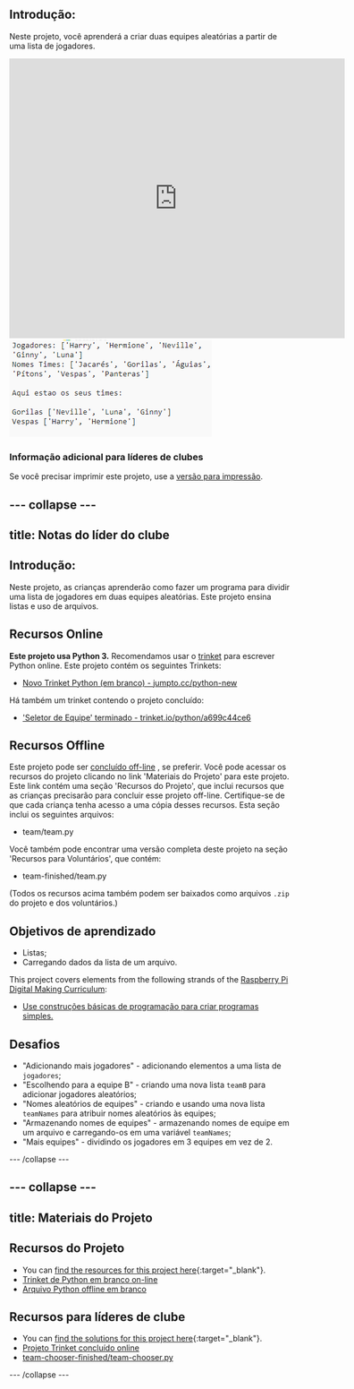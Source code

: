 ## Introdução:

Neste projeto, você aprenderá a criar duas equipes aleatórias a partir de uma lista de jogadores.

<div class="trinket">
  <iframe src="https://trinket.io/embed/python/a699c44ce6?outputOnly=true&start=result" width="600" height="500" frameborder="0" marginwidth="0" marginheight="0" allowfullscreen>
  </iframe>
  <img src="images/team-finished.png">
</div>

### Informação adicional para líderes de clubes

Se você precisar imprimir este projeto, use a [versão para impressão](https://projects.raspberrypi.org/en/projects/team-chooser/print).

## \--- collapse \---

## title: Notas do líder do clube

## Introdução:

Neste projeto, as crianças aprenderão como fazer um programa para dividir uma lista de jogadores em duas equipes aleatórias. Este projeto ensina listas e uso de arquivos.

## Recursos Online

**Este projeto usa Python 3.** Recomendamos usar o [trinket](https://trinket.io/) para escrever Python online. Este projeto contém os seguintes Trinkets:

* [Novo Trinket Python (em branco) - jumpto.cc/python-new](http://jumpto.cc/python-new)

Há também um trinket contendo o projeto concluído:

* ['Seletor de Equipe' terminado - trinket.io/python/a699c44ce6](https://trinket.io/python/a699c44ce6)

## Recursos Offline

Este projeto pode ser [concluído off-line](https://www.codeclubprojects.org/en-GB/resources/python-working-offline/) , se preferir. Você pode acessar os recursos do projeto clicando no link 'Materiais do Projeto' para este projeto. Este link contém uma seção 'Recursos do Projeto', que inclui recursos que as crianças precisarão para concluir esse projeto off-line. Certifique-se de que cada criança tenha acesso a uma cópia desses recursos. Esta seção inclui os seguintes arquivos:

* team/team.py

Você também pode encontrar uma versão completa deste projeto na seção 'Recursos para Voluntários', que contém:

* team-finished/team.py

(Todos os recursos acima também podem ser baixados como arquivos `.zip` do projeto e dos voluntários.)

## Objetivos de aprendizado

* Listas;
* Carregando dados da lista de um arquivo.

This project covers elements from the following strands of the [Raspberry Pi Digital Making Curriculum](https://rpf.io/curriculum):

* [Use construções básicas de programação para criar programas simples.](https://www.raspberrypi.org/curriculum/programming/creator)

## Desafios

* "Adicionando mais jogadores" - adicionando elementos a uma lista de `jogadores`;
* "Escolhendo para a equipe B" - criando uma nova lista `teamB` para adicionar jogadores aleatórios;
* "Nomes aleatórios de equipes" - criando e usando uma nova lista `teamNames` para atribuir nomes aleatórios às equipes;
* "Armazenando nomes de equipes" - armazenando nomes de equipe em um arquivo e carregando-os em uma variável `teamNames`;
* "Mais equipes" - dividindo os jogadores em 3 equipes em vez de 2.

\--- /collapse \---

## \--- collapse \---

## title: Materiais do Projeto

## Recursos do Projeto

* You can [find the resources for this project here](https://rpf.io/p/en/team-chooser-go){:target="_blank"}.
* [Trinket de Python em branco on-line](http://jumpto.cc/python-new)
* [Arquivo Python offline em branco](resources/new-new.py)

## Recursos para líderes de clube

* You can [find the solutions for this project here](https://rpf.io/p/en/team-chooser-get){:target="_blank"}.
* [Projeto Trinket concluído online](https://trinket.io/python/a699c44ce6)
* [team-chooser-finished/team-chooser.py](resources/team-chooser-finished-team-chooser.py)

\--- /collapse \---